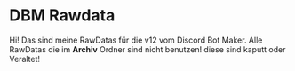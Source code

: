 # DBM Rawdata

Hi! Das sind meine RawDatas für die v12 vom Discord Bot Maker.
Alle RawDatas die im **Archiv** Ordner sind nicht benutzen! diese sind kaputt oder Veraltet!
